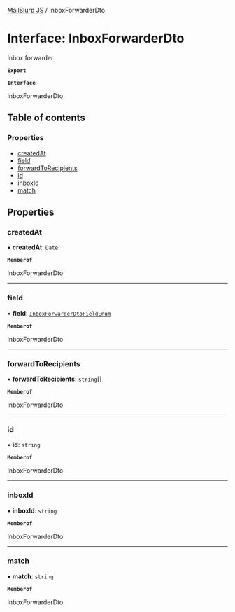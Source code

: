 [MailSlurp JS](../README.md) / InboxForwarderDto

# Interface: InboxForwarderDto

Inbox forwarder

**`Export`**

**`Interface`**

InboxForwarderDto

## Table of contents

### Properties

- [createdAt](InboxForwarderDto.md#createdat)
- [field](InboxForwarderDto.md#field)
- [forwardToRecipients](InboxForwarderDto.md#forwardtorecipients)
- [id](InboxForwarderDto.md#id)
- [inboxId](InboxForwarderDto.md#inboxid)
- [match](InboxForwarderDto.md#match)

## Properties

### createdAt

• **createdAt**: `Date`

**`Memberof`**

InboxForwarderDto

___

### field

• **field**: [`InboxForwarderDtoFieldEnum`](../enums/InboxForwarderDtoFieldEnum.md)

**`Memberof`**

InboxForwarderDto

___

### forwardToRecipients

• **forwardToRecipients**: `string`[]

**`Memberof`**

InboxForwarderDto

___

### id

• **id**: `string`

**`Memberof`**

InboxForwarderDto

___

### inboxId

• **inboxId**: `string`

**`Memberof`**

InboxForwarderDto

___

### match

• **match**: `string`

**`Memberof`**

InboxForwarderDto
